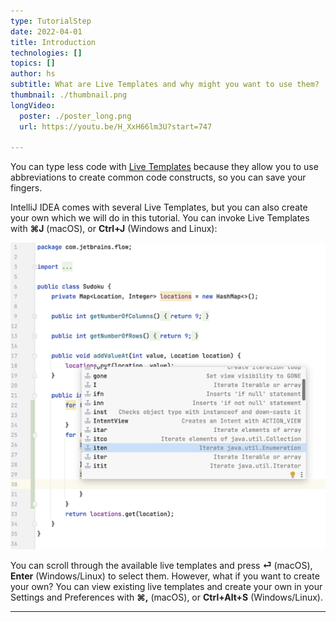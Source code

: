 ```yaml
---
type: TutorialStep
date: 2022-04-01
title: Introduction 
technologies: []
topics: []
author: hs
subtitle: What are Live Templates and why might you want to use them?
thumbnail: ./thumbnail.png
longVideo:
  poster: ./poster_long.png
  url: https://youtu.be/H_XxH66lm3U?start=747

---
```


You can type less code with [Live Templates](https://www.jetbrains.com/help/idea/using-live-templates.html) because they allow you to use abbreviations to create common code constructs, so you can save your fingers. 

IntelliJ IDEA comes with several Live Templates, but you can also create your own which we will do in this tutorial. You can invoke Live Templates with **⌘J** (macOS), or **Ctrl+J** (Windows and Linux):

![Live Templates popup](live_templates_preview.png)

You can scroll through the available live templates and press **⏎** (macOS), **Enter** (Windows/Linux) to select them. However, what if you want to create your own? You can view existing live templates and create your own in your Settings and Preferences with **⌘,** (macOS), or **Ctrl+Alt+S** (Windows/Linux).

---